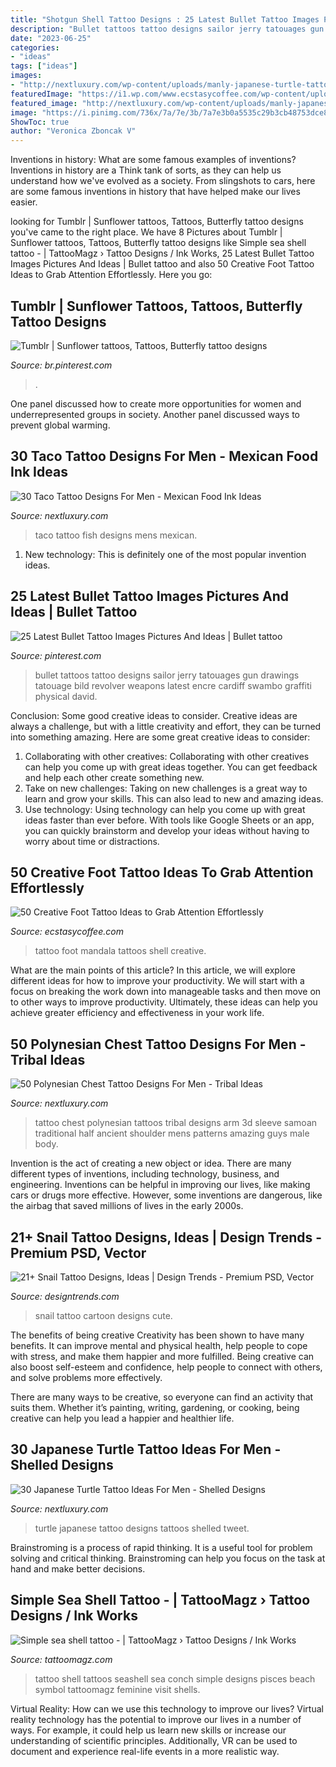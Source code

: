 ```yaml
---
title: "Shotgun Shell Tattoo Designs : 25 Latest Bullet Tattoo Images Pictures And Ideas"
description: "Bullet tattoos tattoo designs sailor jerry tatouages gun drawings tatouage bild revolver weapons latest encre cardiff swambo graffiti physical david"
date: "2023-06-25"
categories:
- "ideas"
tags: ["ideas"]
images:
- "http://nextluxury.com/wp-content/uploads/manly-japanese-turtle-tattoos-for-males.jpg"
featuredImage: "https://i1.wp.com/www.ecstasycoffee.com/wp-content/uploads/2017/03/mandala-tattoos-tattooists-foottattoo-ankletattoo-shelltattoo-shell-mandalatattoo-venomart.jpg?resize=750%2C750"
featured_image: "http://nextluxury.com/wp-content/uploads/manly-japanese-turtle-tattoos-for-males.jpg"
image: "https://i.pinimg.com/736x/7a/7e/3b/7a7e3b0a5535c29b3cb48753dce87875--bullet-tattoo-tattoo-images.jpg"
ShowToc: true
author: "Veronica Zboncak V"
---
```



Inventions in history: What are some famous examples of inventions?
Inventions in history are a Think tank of sorts, as they can help us understand how we've evolved as a society. From slingshots to cars, here are some famous inventions in history that have helped make our lives easier.

	

		
looking for Tumblr | Sunflower tattoos, Tattoos, Butterfly tattoo designs you've came to the right place. We have 8 Pictures about Tumblr | Sunflower tattoos, Tattoos, Butterfly tattoo designs like Simple sea shell tattoo - | TattooMagz › Tattoo Designs / Ink Works, 25 Latest Bullet Tattoo Images Pictures And Ideas | Bullet tattoo and also 50 Creative Foot Tattoo Ideas to Grab Attention Effortlessly. Here you go:
		
    
## Tumblr | Sunflower Tattoos, Tattoos, Butterfly Tattoo Designs

<img loading=lazy src="https://i.pinimg.com/736x/0a/41/2f/0a412fd4d6fcd61ecde8ebff7bd89903.jpg" onerror="this.onerror=null;this.src='https://tse3.mm.bing.net/th?id=OIP.ost_hpdfYwjfFbULQpy9zQHaHr&amp;pid=15.1';" alt="Tumblr | Sunflower tattoos, Tattoos, Butterfly tattoo designs">

_Source: br.pinterest.com_

>. 

	

One panel discussed how to create more opportunities for women and underrepresented groups in society. Another panel discussed ways to prevent global warming.

    
## 30 Taco Tattoo Designs For Men - Mexican Food Ink Ideas

<img loading=lazy src="http://nextluxury.com/wp-content/uploads/mens-dead-fish-taco-food-tattoo-on-upper-chest.jpg" onerror="this.onerror=null;this.src='https://tse1.mm.bing.net/th?id=OIP.nHfWjLuaBnhdURa3kvZurwHaHa&amp;pid=15.1';" alt="30 Taco Tattoo Designs For Men - Mexican Food Ink Ideas">

_Source: nextluxury.com_

>taco tattoo fish designs mens mexican. 

	

1) New technology: This is definitely one of the most popular invention ideas.

    
## 25 Latest Bullet Tattoo Images Pictures And Ideas | Bullet Tattoo

<img loading=lazy src="https://i.pinimg.com/736x/7a/7e/3b/7a7e3b0a5535c29b3cb48753dce87875--bullet-tattoo-tattoo-images.jpg" onerror="this.onerror=null;this.src='https://tse2.mm.bing.net/th?id=OIP.JmZd-I1JNOok78CgSOcz0wHaJO&amp;pid=15.1';" alt="25 Latest Bullet Tattoo Images Pictures And Ideas | Bullet tattoo">

_Source: pinterest.com_

>bullet tattoos tattoo designs sailor jerry tatouages gun drawings tatouage bild revolver weapons latest encre cardiff swambo graffiti physical david. 

	

Conclusion: Some good creative ideas to consider.
Creative ideas are always a challenge, but with a little creativity and effort, they can be turned into something amazing. Here are some great creative ideas to consider: 
1. Collaborating with other creatives: Collaborating with other creatives can help you come up with great ideas together. You can get feedback and help each other create something new. 
2. Take on new challenges: Taking on new challenges is a great way to learn and grow your skills. This can also lead to new and amazing ideas. 
3. Use technology: Using technology can help you come up with great ideas faster than ever before. With tools like Google Sheets or an app, you can quickly brainstorm and develop your ideas without having to worry about time or distractions.

    
## 50 Creative Foot Tattoo Ideas To Grab Attention Effortlessly

<img loading=lazy src="https://i1.wp.com/www.ecstasycoffee.com/wp-content/uploads/2017/03/mandala-tattoos-tattooists-foottattoo-ankletattoo-shelltattoo-shell-mandalatattoo-venomart.jpg?resize=750%2C750" onerror="this.onerror=null;this.src='https://tse1.mm.bing.net/th?id=OIP.XDv04mhECvAY3ZylcY1c8QHaHa&amp;pid=15.1';" alt="50 Creative Foot Tattoo Ideas to Grab Attention Effortlessly">

_Source: ecstasycoffee.com_

>tattoo foot mandala tattoos shell creative. 

	

What are the main points of this article?
In this article, we will explore different ideas for how to improve your productivity. We will start with a focus on breaking the work down into manageable tasks and then move on to other ways to improve productivity. Ultimately, these ideas can help you achieve greater efficiency and effectiveness in your work life.

    
## 50 Polynesian Chest Tattoo Designs For Men - Tribal Ideas

<img loading=lazy src="http://nextluxury.com/wp-content/uploads/incredible-polynesian-male-tribal-tattoo-on-chest.jpg" onerror="this.onerror=null;this.src='https://tse2.mm.bing.net/th?id=OIP.tXHMXHTdHv4nay_iMU-ktQHaHa&amp;pid=15.1';" alt="50 Polynesian Chest Tattoo Designs For Men - Tribal Ideas">

_Source: nextluxury.com_

>tattoo chest polynesian tattoos tribal designs arm 3d sleeve samoan traditional half ancient shoulder mens patterns amazing guys male body. 

	

Invention is the act of creating a new object or idea. There are many different types of inventions, including technology, business, and engineering. Inventions can be helpful in improving our lives, like making cars or drugs more effective. However, some inventions are dangerous, like the airbag that saved millions of lives in the early 2000s.

    
## 21+ Snail Tattoo Designs, Ideas | Design Trends - Premium PSD, Vector

<img loading=lazy src="https://images.designtrends.com/wp-content/uploads/2016/08/18183747/Cartoon-Snail-Tattoo.jpg" onerror="this.onerror=null;this.src='https://tse3.mm.bing.net/th?id=OIP.icBjjg3NEUv1p8fhjaj2wgHaHa&amp;pid=15.1';" alt="21+ Snail Tattoo Designs, Ideas | Design Trends - Premium PSD, Vector">

_Source: designtrends.com_

>snail tattoo cartoon designs cute. 

	

The benefits of being creative
Creativity has been shown to have many benefits. It can improve mental and physical health, help people to cope with stress, and make them happier and more fulfilled.
Being creative can also boost self-esteem and confidence, help people to connect with others, and solve problems more effectively.

There are many ways to be creative, so everyone can find an activity that suits them. Whether it’s painting, writing, gardening, or cooking, being creative can help you lead a happier and healthier life.

    
## 30 Japanese Turtle Tattoo Ideas For Men - Shelled Designs

<img loading=lazy src="http://nextluxury.com/wp-content/uploads/manly-japanese-turtle-tattoos-for-males.jpg" onerror="this.onerror=null;this.src='https://tse2.mm.bing.net/th?id=OIP.MZ2MmdmETCc_U-pn1D_hRAAAAA&amp;pid=15.1';" alt="30 Japanese Turtle Tattoo Ideas For Men - Shelled Designs">

_Source: nextluxury.com_

>turtle japanese tattoo designs tattoos shelled tweet. 

	

Brainstroming is a process of rapid thinking. It is a useful tool for problem solving and critical thinking. Brainstroming can help you focus on the task at hand and make better decisions.

    
## Simple Sea Shell Tattoo - | TattooMagz › Tattoo Designs / Ink Works

<img loading=lazy src="https://tattoomagz.com/wp-content/uploads/Simple-sea-shell-tattoo.jpg" onerror="this.onerror=null;this.src='https://tse4.mm.bing.net/th?id=OIP.PtA1zCO6eujWtzZWVYpyzgHaE7&amp;pid=15.1';" alt="Simple sea shell tattoo - | TattooMagz › Tattoo Designs / Ink Works">

_Source: tattoomagz.com_

>tattoo shell tattoos seashell sea conch simple designs pisces beach symbol tattoomagz feminine visit shells. 

	

Virtual Reality: How can we use this technology to improve our lives?
Virtual reality technology has the potential to improve our lives in a number of ways. For example, it could help us learn new skills or increase our understanding of scientific principles. Additionally, VR can be used to document and experience real-life events in a more realistic way.

